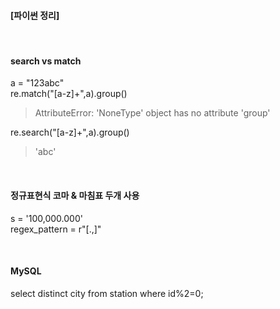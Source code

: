 #### [파이썬 정리]

<br>

#### search vs match 
a = "123abc" <br>
re.match("[a-z]+",a).group() <br>

> AttributeError: 'NoneType' object has no attribute 'group'<br>

re.search("[a-z]+",a).group()<br>

> 'abc' <br>

<br>

#### 정규표현식 코마 & 마침표 두개 사용
s = '100,000.000' <br>
regex_pattern = r"[.,]"  <br>

<br>

#### MySQL
select distinct city from station where id%2=0;<br>
